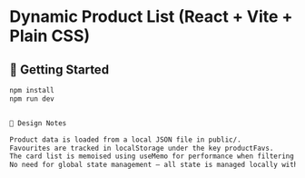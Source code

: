 # Dynamic Product List (React + Vite + Plain CSS)

## 🚀 Getting Started

```bash
npm install
npm run dev


🧠 Design Notes

Product data is loaded from a local JSON file in public/.
Favourites are tracked in localStorage under the key productFavs.
The card list is memoised using useMemo for performance when filtering or sorting.
No need for global state management – all state is managed locally within App.jsx.


